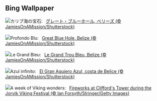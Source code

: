 ## Bing Wallpaper
![](https://www.bing.com/th?id=OHR.BlueBelize_JA-JP4446467431_UHD.jpg&w=1000)カリブ海の宝石:&nbsp;&ensp;[グレート・ブルーホール, ベリーズ (© JamiesOnAMission/Shutterstock)](https://www.bing.com/th?id=OHR.BlueBelize_JA-JP4446467431_UHD.jpg)
<br><br/>
![](https://www.bing.com/th?id=OHR.BlueBelize_IT-IT5720382841_UHD.jpg&w=1000)Profondo Blu:&nbsp;&ensp;[Great Blue Hole, Belize (© JamiesOnAMission/Shutterstock)](https://www.bing.com/th?id=OHR.BlueBelize_IT-IT5720382841_UHD.jpg)
<br><br/>
![](https://www.bing.com/th?id=OHR.BlueBelize_FR-FR7135169329_UHD.jpg&w=1000)Le Grand Bleu:&nbsp;&ensp;[Le Grand Trou Bleu, Belize (© JamiesOnAMission/Shutterstock)](https://www.bing.com/th?id=OHR.BlueBelize_FR-FR7135169329_UHD.jpg)
<br><br/>
![](https://www.bing.com/th?id=OHR.BlueBelize_ES-ES0416994585_UHD.jpg&w=1000)Azul infinito:&nbsp;&ensp;[El Gran Agujero Azul, costa de Belice (© JamiesOnAMission/Shutterstock)](https://www.bing.com/th?id=OHR.BlueBelize_ES-ES0416994585_UHD.jpg)
<br><br/>
![](https://www.bing.com/th?id=OHR.JorvikVikingFestival2025_EN-GB9947059839_UHD.jpg&w=1000)A week of Viking wonders:&nbsp;&ensp;[Fireworks at Clifford's Tower during the Jorvik Viking Festival (© Ian Forsyth/Stringer/Getty Images)](https://www.bing.com/th?id=OHR.JorvikVikingFestival2025_EN-GB9947059839_UHD.jpg)
<br><br/>
